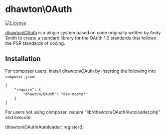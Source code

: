 dhawton\\OAuth
=====================
[![License](http://www.alphawhiskey.org/projects/icons/mit.svg)](http://www.github.com/dhawton/OAuth)

[dhawton\\OAuth](http://github.com/dhawton/oauth) is a plugin system based on code originally written by
Andy Smith to create a standard library for the OAuth 1.0 standards that follows the PSR standards of coding.

Installation
------------

For composer users, install dhawton\OAuth by inserting the following into `composer.json`:

    {
        "require": {
            "dhawton/OAuth": "dev-master"
        }
    }

For users not using composer, require "lib/dhawton/OAuth/Autoloader.php" and execute:

dhawton\OAuth\Autoloader::register();